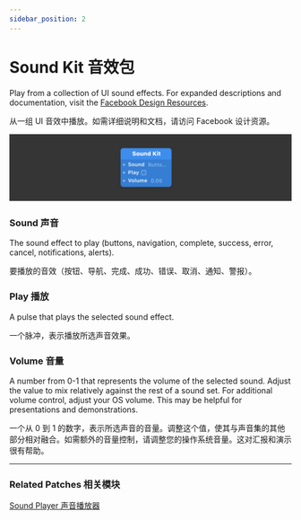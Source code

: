 ```yaml
---
sidebar_position: 2
---
```


# Sound Kit 音效包

Play from a collection of UI sound effects. For expanded descriptions and documentation, visit the [Facebook Design Resources](http://facebook.design/soundkit).

从一组 UI 音效中播放。如需详细说明和文档，请访问 Facebook 设计资源。

![Image](./../../../static/img/docs/Device/sound-kit.png)

### Sound 声音

The sound effect to play (buttons, navigation, complete, success, error, cancel, notifications, alerts).

要播放的音效（按钮、导航、完成、成功、错误、取消、通知、警报）。

### Play 播放

A pulse that plays the selected sound effect.

一个脉冲，表示播放所选声音效果。

### Volume 音量

A number from 0-1 that represents the volume of the selected sound. Adjust the value to mix relatively against the rest of a sound set. For additional volume control, adjust your OS volume. This may be helpful for presentations and demonstrations.

一个从 0 到 1 的数字，表示所选声音的音量。调整这个值，使其与声音集的其他部分相对融合。如需额外的音量控制，请调整您的操作系统音量。这对汇报和演示很有帮助。

------

### Related Patches 相关模块

[Sound Player 声音播放器](./Sound%20Player.md)
